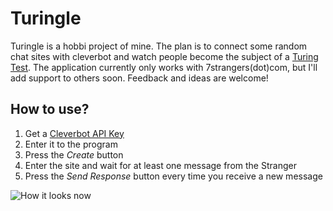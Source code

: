 # Turingle
Turingle is a hobbi project of mine. The plan is to connect some random chat sites with cleverbot and watch people become the subject of a [Turing Test](https://en.wikipedia.org/wiki/Turing_test). The application currently only works with 7strangers(dot)com, but I'll add support to others soon. Feedback and ideas are welcome!

## How to use?
1. Get a [Cleverbot API Key](https://www.cleverbot.com/api/)
2. Enter it to the program
3. Press the *Create* button
4. Enter the site and wait for at least one message from the Stranger
5. Press the *Send Response* button every time you receive a new message

![How it looks now](https://i.imgur.com/xigC4O7.png)
